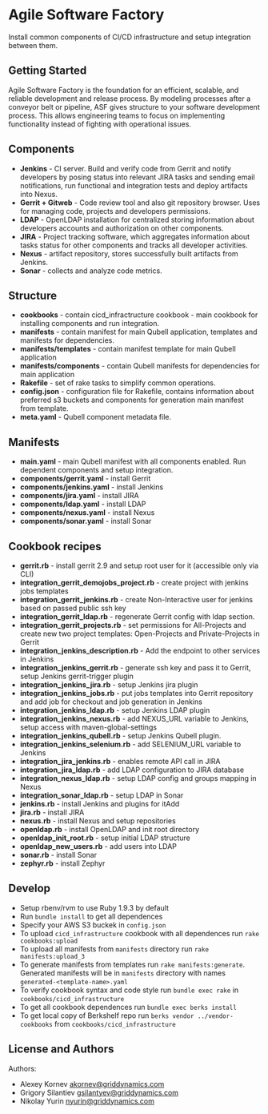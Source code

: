 Agile Software Factory
======================

Install common components of CI/CD infrastructure and setup integration between them.

Getting Started
---------------

Agile Software Factory is the foundation for an efficient, scalable, and reliable development and release process. By modeling processes after a conveyor belt or pipeline, ASF gives structure to your software development process. This allows engineering teams to focus on implementing functionality instead of fighting with operational issues.

Components
----------
- **Jenkins** - CI server. Build and verify code from Gerrit and notify developers by posing status into relevant JIRA tasks and sending email notifications, run functional and integration tests and deploy artifacts into Nexus.
- **Gerrit + Gitweb** - Code review tool and also git repository browser. Uses for managing code, projects and developers permissions.
- **LDAP** - OpenLDAP installation for centralized storing information about developers accounts and authorization on other components.
- **JIRA** - Project tracking software, which aggregates information about tasks status for other components and tracks all developer activities.
- **Nexus** - artifact repository, stores successfully built artifacts from Jenkins.
- **Sonar** - collects and analyze code metrics.
 
Structure
---------
- **cookbooks** - contain cicd_infractructure cookbook - main cookbook for installing components and run integration.
- **manifests** - contain manifest for main Qubell application, templates and manifests for dependencies.
-  **manifests/templates** - contain manifest template for main Qubell application
-  **manifests/components** - contain Qubell manifests for dependencies for main application
-  **Rakefile** - set of rake tasks to simplify common operations.
-  **config.json** - configuration file for Rakefile, contains information about preferred s3 buckets and components for generation main manifest from template.
-  **meta.yaml** - Qubell component metadata file.

Manifests
---------
- **main.yaml** - main Qubell manifest with all components enabled. Run dependent components and setup integration.
- **components/gerrit.yaml** - install Gerrit
- **components/jenkins.yaml** - install Jenkins
- **components/jira.yaml** - install JIRA
- **components/ldap.yaml** - install LDAP
- **components/nexus.yaml** - install Nexus
- **components/sonar.yaml** - install Sonar

Cookbook recipes
----------------
- **gerrit.rb** - install gerrit 2.9 and setup root user for it (accessible only via CLI)
- **integration_gerrit_demojobs_project.rb** - create project with jenkins jobs templates
- **integration_gerrit_jenkins.rb** - create Non-Interactive user for jenkins based on passed public ssh key
- **integration_gerrit_ldap.rb** - regenerate Gerrit config with ldap section.
- **integration_gerrit_projects.rb** - set permissions for All-Projects and create new two project templates: Open-Projects and Private-Projects in Gerrit
- **integration_jenkins_description.rb** - Add the endpoint to other services in Jenkins
- **integration_jenkins_gerrit.rb** - generate ssh key and pass it to Gerrit, setup Jenkins gerrit-trigger plugin
- **integration_jenkins_jira.rb** - setup Jenkins jira plugin
- **integration_jenkins_jobs.rb** - put jobs templates into Gerrit repository and add job for checkout and job generation in Jenkins
- **integration_jenkins_ldap.rb** - setup Jenkins LDAP plugin
- **integration_jenkins_nexus.rb** - add NEXUS_URL variable to Jenkins, setup access with maven-global-settings
- **integration_jenkins_qubell.rb** - setup Jenkins Qubell plugin.
- **integration_jenkins_selenium.rb** - add SELENIUM_URL variable to Jenkins
- **integration_jira_jenkins.rb** - enables remote API call in JIRA
- **integration_jira_ldap.rb** - add LDAP configuration to JIRA database
- **integration_nexus_ldap.rb** - setup LDAP config and groups mapping in Nexus
- **integration_sonar_ldap.rb** - setup LDAP in Sonar
- **jenkins.rb** - install Jenkins and plugins for itAdd
- **jira.rb** - install JIRA
- **nexus.rb** - install Nexus and setup repositories
- **openldap.rb** - install OpenLDAP and init root directory
- **openldap_init_root.rb** - setup initial LDAP structure
- **openldap_new_users.rb** - add users into LDAP
- **sonar.rb** - install Sonar
- **zephyr.rb** - install Zephyr

Develop
-------
- Setup rbenv/rvm to use Ruby 1.9.3 by default
- Run `bundle install` to get all dependences
- Specify your AWS S3 buckek in `config.json`
- To upload `cicd_infrastructure` cookbook with all dependences run `rake cookbooks:upload`
- To upload all manifests from `manifests` directory run `rake manifests:upload_3`
- To generate manifests from templates run `rake manifests:generate`. Generated manifests will be in `manifests` directory with names `generated-<template-name>.yaml`
- To verify cookbook syntax and code style run `bundle exec rake` in `cookbooks/cicd_infrastructure`
- To get all cookbook dependences run `bundle exec berks install`
- To get local copy of Berkshelf repo run `berks vendor ../vendor-cookbooks` from `cookbooks/cicd_infrastructure`

License and Authors
-------------------
Authors:
- Alexey Kornev <akornev@griddynamics.com>
- Grigory Silantiev <gsilantyev@griddynamics.com>
- Nikolay Yurin <nyurin@griddynamics.com>
